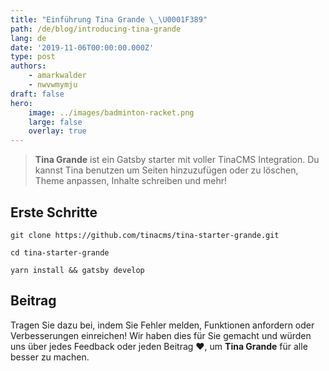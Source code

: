 ```yaml
---
title: "Einführung Tina Grande \_\U0001F389"
path: /de/blog/introducing-tina-grande
lang: de
date: '2019-11-06T00:00:00.000Z'
type: post
authors:
    - amarkwalder
    - nwvwmymju
draft: false
hero:
    image: ../images/badminton-racket.png
    large: false
    overlay: true
---
```


> **Tina Grande** ist ein Gatsby starter mit voller TinaCMS Integration. Du kannst Tina benutzen um Seiten hinzuzufügen oder zu löschen, Theme anpassen, Inhalte schreiben und mehr!

## Erste Schritte

```shell-session
git clone https://github.com/tinacms/tina-starter-grande.git

cd tina-starter-grande

yarn install && gatsby develop
```

## Beitrag

Tragen Sie dazu bei, indem Sie Fehler melden, Funktionen anfordern oder Verbesserungen einreichen! Wir haben dies für Sie gemacht und würden uns über jedes Feedback oder jeden Beitrag ❤️, um **Tina Grande** für alle besser zu machen.

